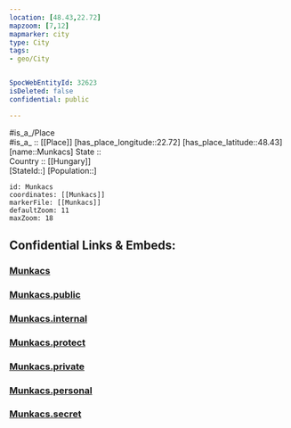 ```yaml
---
location: [48.43,22.72] 
mapzoom: [7,12] 
mapmarker: city 
type: City
tags:
- geo/City


SpocWebEntityId: 32623
isDeleted: false
confidential: public

---
```

#is_a_/Place  
#is_a_ :: [[Place]] 
[has_place_longitude::22.72] 
[has_place_latitude::48.43] 
[name::Munkacs] 
State ::  
Country :: [[Hungary]]  
[StateId::] 
[Population::] 



```leaflet
id: Munkacs
coordinates: [[Munkacs]] 
markerFile: [[Munkacs]] 
defaultZoom: 11 
maxZoom: 18
```


## Confidential Links & Embeds: 

### [Munkacs](/_Standards/Earth/Continent/Europe/Europe~East/Ukraine/Regions~Ukraine/Transcarpathia/City/Munkacs.md) 

### [Munkacs.public](/_public/Earth/Continent/Europe/Europe~East/Ukraine/Regions~Ukraine/Transcarpathia/City/Munkacs.public.md) 

### [Munkacs.internal](/_internal/Earth/Continent/Europe/Europe~East/Ukraine/Regions~Ukraine/Transcarpathia/City/Munkacs.internal.md) 

### [Munkacs.protect](/_protect/Earth/Continent/Europe/Europe~East/Ukraine/Regions~Ukraine/Transcarpathia/City/Munkacs.protect.md) 

### [Munkacs.private](/_private/Earth/Continent/Europe/Europe~East/Ukraine/Regions~Ukraine/Transcarpathia/City/Munkacs.private.md) 

### [Munkacs.personal](/_personal/Earth/Continent/Europe/Europe~East/Ukraine/Regions~Ukraine/Transcarpathia/City/Munkacs.personal.md) 

### [Munkacs.secret](/_secret/Earth/Continent/Europe/Europe~East/Ukraine/Regions~Ukraine/Transcarpathia/City/Munkacs.secret.md)


